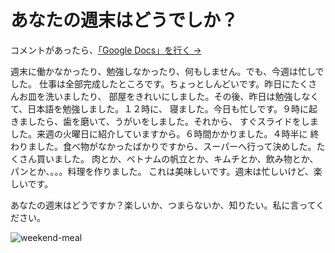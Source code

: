 # あなたの週末はどうでしか？

コメントがあったら、[「Google Docs」を行く →](https://docs.google.com/document/d/1_7Joc9WAxJMKg73oVpHlKtuYBhISLyAFprW0wczrn9A/edit?usp=sharing)

週末に働かなかったり、勉強しなかったり、何もしません。でも、今週は忙しでした。
仕事は全部完成したところです。ちょっとしんどいです。昨日にたくさんお皿を洗いましたり、
部屋をきれいにしました。その後、昨日は勉強しなくて、日本語を勉強しました。１２時に、
寝ました。今日も忙しです。９時に起きましたら、歯を磨いて、うがいをしました。それから、
すぐスライドをしました。来週の火曜日に紹介していますから。６時間かかりました。４時半に
終わりました。食べ物がなかったばかりですから、スーパーへ行って決めした。たくさん買いました。
肉とか、ベトナムの帆立とか、キムチとか、飲み物とか、パンとか、。。。料理を作りました。
これは美味しいです。週末は忙しいけど、楽しいです。

あなたの週末はどうですか？楽しいか、つまらないか、知りたい。私に言ってください。

![weekend-meal](https://user-images.githubusercontent.com/66771508/170877849-8d292f5b-be39-409e-811d-288366840902.jpg)
